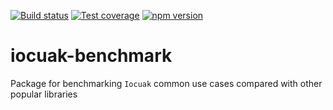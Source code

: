 [![Build status](https://github.com/cuaklabs/iocuak/workflows/ci/badge.svg)](https://github.com/cuaklabs/iocuak/workflows/build/badge.svg)
[![Test coverage](https://codecov.io/gh/cuaklabs/iocuak/branch/master/graph/badge.svg?flag=iocuak-benchmark)](https://codecov.io/gh/cuaklabs/iocuak/branch/master/graph/badge.svg?flag=iocuak-benchmark)
[![npm version](https://img.shields.io/github/package-json/v/cuaklabs/iocuak?filename=packages%2Fiocuak-benchmark%2Fpackage.json&style=plastic)](https://www.npmjs.com/package/@cuaklabs/iocuak-benchmark)


# iocuak-benchmark

Package for benchmarking `Iocuak` common use cases compared with other popular libraries
